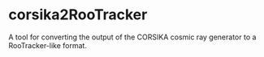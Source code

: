 # corsika2RooTracker
A tool for converting the output of the CORSIKA cosmic ray generator to a RooTracker-like format.
